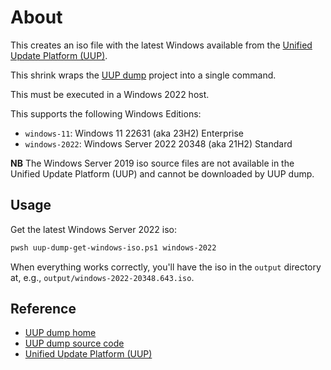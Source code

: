 # About

This creates an iso file with the latest Windows available from the [Unified Update Platform (UUP)](https://docs.microsoft.com/en-us/windows/deployment/update/windows-update-overview).

This shrink wraps the [UUP dump](https://git.uupdump.net/uup-dump) project into a single command.

This must be executed in a Windows 2022 host.

This supports the following Windows Editions:

* `windows-11`: Windows 11 22631 (aka 23H2) Enterprise
* `windows-2022`: Windows Server 2022 20348 (aka 21H2) Standard

**NB** The Windows Server 2019 iso source files are not available in the Unified Update Platform (UUP) and cannot be downloaded by UUP dump.

## Usage

Get the latest Windows Server 2022 iso:

```bash
pwsh uup-dump-get-windows-iso.ps1 windows-2022
```

When everything works correctly, you'll have the iso in the `output` directory at, e.g., `output/windows-2022-20348.643.iso`.

## Reference

* [UUP dump home](https://uupdump.net)
* [UUP dump source code](https://git.uupdump.net/uup-dump)
* [Unified Update Platform (UUP)](https://docs.microsoft.com/en-us/windows/deployment/update/windows-update-overview)
